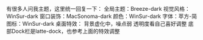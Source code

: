 有很多人问我主题，这里统一回复一下：
全局主题：Breeze-dark
视觉风格：WinSur-dark
窗口装饰：MacSonoma-dark
颜色：WinSur-dark
字体：苹方-简
图标：WinSur-dark
桌面特效：
背景虚化中，噪点弱
透明度看自己喜好调整
底部Dock栏是latte-dock，也参考上面的特效调整
